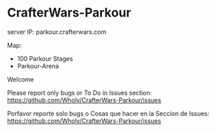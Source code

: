 # CrafterWars-Parkour
server IP: parkour.crafterwars.com

Map: 
- 100 Parkour Stages
- Parkour-Arena

Welcome 

Please report only bugs or To Do in Issues section: 
  https://github.com/Wholy/CrafterWars-Parkour/issues

Porfavor reporte solo bugs o Cosas que hacer en la Seccion de Issues: 
  https://github.com/Wholy/CrafterWars-Parkour/issues
